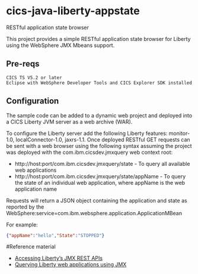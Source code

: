 # cics-java-liberty-appstate

RESTful application state browser

This project provides a simple RESTful application state browser for Liberty using the WebSphere JMX Mbeans support.


## Pre-reqs

    CICS TS V5.2 or later
    Eclipse with WebSphere Developer Tools and CICS Explorer SDK installed

## Configuration

The sample  code can be added to a dynamic web project and deployed into a CICS Liberty JVM server as a web archive (WAR).


To configure the Liberty server add the following Liberty features: monitor-1.0, localConnector-1.0, jaxrs-1.1. Once deployed RESTful GET requests can be sent with a web browser 
using the following syntax assuming the project was deployed with the com.ibm.cicsdev.jmxquery web context root:
* http://host:port/com.ibm.cicsdev.jmxquery/state - To query all available web applications
* http://host:port/com.ibm.cicsdev.jmxquery/state/appName  - To query the state of an individual web application, where appName is the web application name 

Requests will return a JSON object containing the application and state as reported by the WebSphere:service=com.ibm.websphere.application.ApplicationMBean

For example:
```json
{"appName":"hello","State":"STOPPED"}
```



#Reference material
* [Accessing Liberty’s JMX REST APIs](https://developer.ibm.com/wasdev/docs/accessing-libertys-jmx-rest-apis)
* [Querying Liberty web applications using JMX](blog.md)


